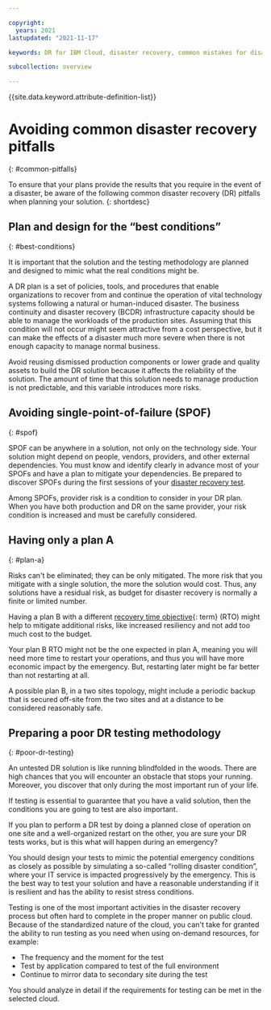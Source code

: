 ```yaml
---

copyright:
  years: 2021
lastupdated: "2021-11-17"

keywords: DR for IBM Cloud, disaster recovery, common mistakes for disaster recovery, plan a disaster recovery strategy

subcollection: overview

---
```


{{site.data.keyword.attribute-definition-list}}

# Avoiding common disaster recovery pitfalls
{: #common-pitfalls}

To ensure that your plans provide the results that you require in the event of a disaster, be aware of the following common disaster recovery (DR) pitfalls when planning your solution.
{: shortdesc}

## Plan and design for the “best conditions”
{: #best-conditions}

It is important that the solution and the testing methodology are planned and designed to mimic what the real conditions might be.

A DR plan is a set of policies, tools, and procedures that enable organizations to recover from and continue the operation of vital technology systems following a natural or human-induced disaster. The business continuity and disaster recovery (BCDR) infrastructure capacity should be able to manage the workloads of the production sites. Assuming that this condition will not occur might seem attractive from a cost perspective, but it can make the effects of a disaster much more severe when there is not enough capacity to manage normal business.

Avoid reusing dismissed production components or lower grade and quality assets to build the DR solution because it affects the reliability of the solution. The amount of time that this solution needs to manage production is not predictable, and this variable introduces more risks.


## Avoiding single-point-of-failure (SPOF)
{: #spof}

SPOF can be anywhere in a solution, not only on the technology side. Your solution might depend on people, vendors, providers, and other external dependencies. You must know and identify clearly in advance most of your SPOFs and have a plan to mitigate your dependencies. Be prepared to discover SPOFs during the first sessions of your [disaster recovery test](/docs/overview?topic=overview-dr-testing).

Among SPOFs, provider risk is a condition to consider in your DR plan. When you have both production and DR on the same provider, your risk condition is increased and must be carefully considered.

## Having only a plan A
{: #plan-a}

Risks can't be eliminated; they can be only mitigated. The more risk that you mitigate with a single solution, the more the solution would cost. Thus, any solutions have a residual risk, as budget for disaster recovery is normally a finite or limited number.

Having a plan B with a different [recovery time objective](#x3167918){: term} (RTO) might help to mitigate additional risks, like increased resiliency and not add too much cost to the budget.

Your plan B RTO might not be the one expected in plan A, meaning you will need more time to restart your operations, and thus you will have more economic impact by the emergency. But, restarting later might be far better than not restarting at all.

A possible plan B, in a two sites topology, might include a periodic backup that is secured off-site from the two sites and at a distance to be considered reasonably safe.

## Preparing a poor DR testing methodology
{: #poor-dr-testing}

An untested DR solution is like running blindfolded in the woods. There are high chances that you will encounter an obstacle that stops your running. Moreover, you discover that only during the most important run of your life.

If testing is essential to guarantee that you have a valid solution, then the conditions you are going to test are also important.

If you plan to perform a DR test by doing a planned close of operation on one site and a well-organized restart on the other, you are sure your DR tests works, but is this what will happen during an emergency?

You should design your tests to mimic the potential emergency conditions as closely as possible by simulating a so-called “rolling disaster condition”, where your IT service is impacted progressively by the emergency. This is the best way to test your solution and have a reasonable understanding if it is resilient and has the ability to resist stress conditions.

Testing is one of the most important activities in the disaster recovery process but often hard to complete in the proper manner on public cloud. Because of the standardized nature of the cloud, you can't take for granted the ability to run testing as you need when using on-demand resources, for example:

- The frequency and the moment for the test
- Test by application compared to test of the full environment
- Continue to mirror data to secondary site during the test

You should analyze in detail if the requirements for testing can be met in the selected cloud.
